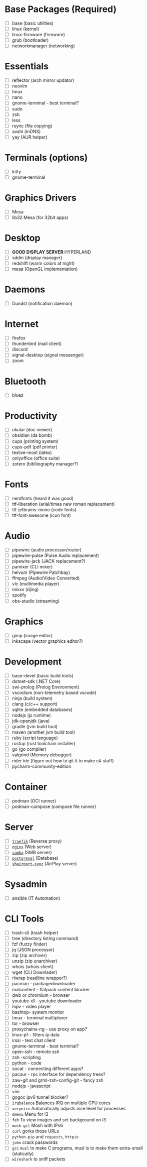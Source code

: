
# Base Packages (Required)
- [ ] base (basic utilities)
- [ ] linux (kernel)
- [ ] linux-firmware (firmware)
- [ ] grub (bootloader)
- [ ] networkmanager (networking)

# Essentials 
- [ ] reflector (arch mirror updator)
- [ ] neovim
- [ ] tmux
- [ ] nano 
- [ ] gnome-terminal - best terminal? 
- [ ] sudo 
- [ ] zsh
- [ ] less
- [ ] rsync (file copying)
- [ ] avahi (mDNS)
- [ ] yay (AUR helper)

# Terminals (options)
- [ ] kitty
- [ ] gnome-terminal

# Graphics Drivers
- [ ] Mesa
- [ ] lib32 Mesa (for 32bit apps)

# Desktop 
- [ ] **GOOD DISPLAY SERVER** HYPERLAND 
- [ ] sddm (display manager)
- [ ] redshift (warm colors at night)
- [ ] mesa (OpenGL implementation) 

# Daemons 
- [ ] Dundst (notification daemon)

# Internet
- [ ] firefox 
- [ ] thunderbird (mail client)
- [ ] discord 
- [ ] signal-desktop (signal messenger)
- [ ] zoom 

# Bluetooth 
- [ ] bluez

# Productivity
- [ ] okular (doc viewer)
- [ ] obsidian (da bomb)
- [ ] cups (printing system)
- [ ] cups-pdf (pdf printer)
- [ ] texlive-most (latex)
- [ ] onlyoffice (office suite)
- [ ] zotero (bibliiography manager?)

# Fonts
- [ ] nerdfonts (heard it was good)
- [ ] ttf-liberation (arial/times new roman replacement)
- [ ] ttf-jetbrains-mono (code fonts)
- [ ] ttf-font-awesome (icon font)

# Audio
- [ ] pipewire (audio processor/router)
- [ ] pipewire-pulse (Pulse Audio replacement)
- [ ] pipewire-jack (JACK replacement?)
- [ ] pamixer (CLI mixer)
- [ ] helvum (Pipewire Patchbay)
- [ ] ffmpeg (Audio/Video Converted)
- [ ] vlc (multimedia player)
- [ ] mixxx (djing)
- [ ] spotify 
- [ ] obs-studio (streaming)

# Graphics
- [ ] gimp (image editor)
- [ ] inkscape (vector graphics editor?)

# Development 
- [ ] base-devel (basic build tools)
- [ ] dotnet-sdk (.NET Core)
- [ ] swi-prolog (Prolog Environment)
- [ ] vscodium (non-telemetry based vscode)
- [ ] ninja (build system)
- [ ] clang (c/c++ support)
- [ ] sqlite (embedded databases)
- [ ] nodejs (js runtime)
- [ ] jdk-openjdk (java)
- [ ] gradle (jvm build tool)
- [ ] maven (another jvm build tool)
- [ ] ruby (script language)
- [ ] rustup (rust toolchain installer)
- [ ] go (go compiler)
- [ ] valgrind (Memory debugger)
- [ ] rider ide (figure out how to git it to make c# stuff)
- [ ] pycharm-community-edition

# Container 
- [ ] podman (OCI runner)
- [ ] podman-compose (compose file runner)

# Server 
- [ ] [`traefik`](https://archlinux.org/packages/community/x86_64/traefik/) (Reverse proxy)
- [ ] [`nginx`](https://archlinux.org/packages/extra/x86_64/nginx/) (Web server)
- [ ] [`samba`](https://archlinux.org/packages/extra/x86_64/samba/) (SMB server)
- [ ] [`postgresql`](https://archlinux.org/packages/extra/x86_64/postgresql/) (Database)
- [ ] [`shairport-sync`](https://archlinux.org/packages/community/x86_64/shairport-sync/) (AirPlay server)

# Sysadmin
- [ ] ansible (IT Automation)

# CLI Tools
- [ ] trash-cli (trash helper)
- [ ] tree (directory listing command)
- [ ] fzf (fuzzy finder)
- [ ] jq (JSON processor)
- [ ] zip (zip archiver)
- [ ] unzip (zip unarchiver)
- [ ] whois (whois client)
- [ ] wget (CLI Downlader)
- [ ] rlwrap (readline wrapper?)
- [ ] pacman - packagedownloader 
- [ ] malcontent - flatpack content blocker
- [ ] dwb or chromium - browser 
- [ ] youtube-dl - youtube downloader 
- [ ] mpv - video player
- [ ] bashtop- system monitor
- [ ] tmux - terminal multiplexer 
- [ ] tor - browser 
- [ ] proxychains-ng - use proxy on app?
- [ ] linux-pf - filters ip data
- [ ] irssi - text chat client 
- [ ] gnome-terminal - best terminal? 
- [ ] open-ssh - remote ssh
- [ ] zsh -scripting 
- [ ] python - code
- [ ] socat - connecting different apps? 
- [ ] pacaur - rpc interface for dependency trees? 
- [ ] zaw-git and grml-zsh-config-git - fancy zsh
- [ ] nodejs - javascript
- [ ] vim 
- [ ] gogoc ipv6 tunnel blocker?
- [ ] `irqbalance` Balances IRQ on multiple CPU cores
- [ ] `verynice` Automatically adjusts nice level for processes
- [ ] `dmenu` Menu for i3
- [ ] `feh` To view images and set background on i3
- [ ] `mosh-git` Mosh with IPv6
- [ ] `curl` gorks those URLs
- [ ] `python-pip` and `requests`, `httpie`
- [ ] `john` crack passwords
- [ ] `gcc` `musl` to make C programs, musl is to make them extra-small (statically)
- [ ] `wireshark` to sniff packets
